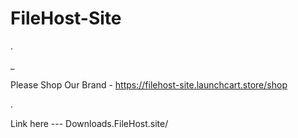 # FileHost-Site
.

_

Please Shop Our Brand - https://filehost-site.launchcart.store/shop

.


Link here --- Downloads.FileHost.site/


